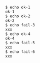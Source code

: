     $ echo ok-1
    ok-1
    $ echo ok-2
    ok-2
    $ echo fail-3
    xxx
    $ echo ok-4
    ok-4
    $ echo fail-5
    xxx
    $ echo fail-6
    xxx
